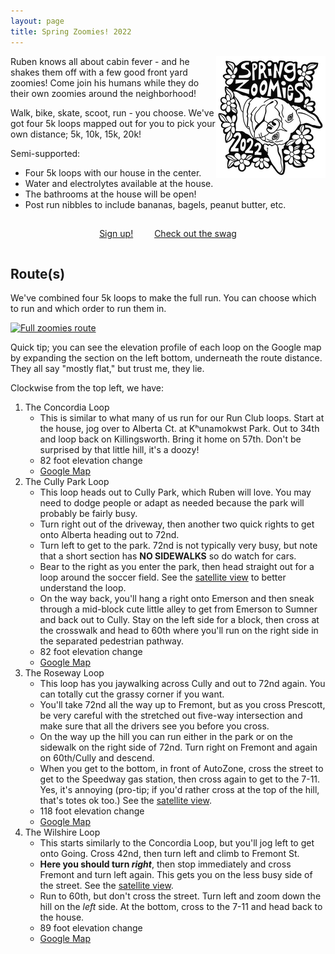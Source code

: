 ```yaml
---
layout: page
title: Spring Zoomies! 2022
---
```


<script>

</script>

<img style="float: right; border: none;" src="/assets/images/SpringZoomies.png" />

Ruben knows all about cabin fever - and he shakes them off with a few good front
yard zoomies! Come join his humans while they do their own zoomies around the
neighborhood!

Walk, bike, skate, scoot, run - you choose. We've got four 5k loops mapped out
for you to pick your own distance; 5k, 10k, 15k, 20k!

Semi-supported:
* Four 5k loops with our house in the center.
* Water and electrolytes available at the house.
* The bathrooms at the house will be open!
* Post run nibbles to include bananas, bagels, peanut butter, etc.

<center>
<a href="https://docs.google.com/forms/d/e/1FAIpQLSddNyeT0P-uoo6tlGJmv1ZsWFqcuyp2xlE9XYQRcahbBQvTEg/viewform" style="appearance: button; padding: 5px; margin: 10px;">Sign up!</a>
<a href="https://fassford.myspreadshop.com/all" style="appearance: button; padding: 5px;  margin: 10px;">Check out the swag</a>
</center>

## Route(s)

We've combined four 5k loops to make the full run. You can choose which to run
and which order to run them in.

<a href="{{ site.baseurl }}/assets/images/zoomies_full.png" title="Full zoomies route" class="lightbox">
  <img src="{{ site.baseurl }}/assets/images/zoomies_full.png" alt="Full zoomies route" />
</a>

Quick tip; you can see the elevation profile of each loop on the Google map
by expanding the section on the left bottom, underneath the route distance.
They all say "mostly flat," but trust me, they lie.

Clockwise from the top left, we have:

1. The Concordia Loop
    * This is similar to what many of us run for our Run Club loops. Start at the house, jog over to
      Alberta Ct. at Kʰunamokwst Park. Out to 34th and loop back on Killingsworth. Bring it home on
      57th. Don't be surprised by that little hill, it's a doozy!
    * 82 foot elevation change
    * [Google Map](https://www.google.com/maps/dir/5709+NE+Wygant+St,+Portland,+OR+97218-2652,+USA/45.5583039,-122.6296374/45.5626894,-122.6294797/45.5626707,-122.6044952/5709+NE+Wygant+St,+Portland,+OR+97218-2652,+USA/@45.5587448,-122.6211628,15.24z/data=!4m17!4m16!1m5!1m1!1s0x5495a6b63a1829f5:0xd08217d61863951b!2m2!1d-122.6041499!2d45.5581111!1m0!1m0!1m0!1m5!1m1!1s0x5495a6b63a1829f5:0xd08217d61863951b!2m2!1d-122.6041499!2d45.5581111!3e2)
1. The Cully Park Loop
    * This loop heads out to Cully Park, which Ruben will love. You may need to dodge people or adapt
      as needed because the park will probably be fairly busy.
    * Turn right out of the driveway, then another two quick rights to get onto Alberta heading out to 72nd.
    * Turn left to get to the park. 72nd is not typically very busy, but note that a short section
      has **NO SIDEWALKS** so do watch for cars.
    * Bear to the right as you enter the park, then head straight out for a loop around the soccer
      field. See the <a href="{{ site.baseurl }}/assets/images/zoomies_cully.png" title="Cully Park loop" class="lightbox">satellite view</a>
      to better understand the loop.
    * On the way back, you'll hang a right onto Emerson and then sneak through a mid-block cute little
      alley to get from Emerson to Sumner and back out to Cully. Stay on the left side for a block,
      then cross at the crosswalk and head to 60th where you'll run on the right side in the
      separated pedestrian pathway.
    * 82 foot elevation change
    * [Google Map](https://www.google.com/maps/dir/5709+NE+Wygant+St,+Portland,+OR+97218-2652,+USA/45.5657304,-122.5886507/5709+NE+Wygant+St,+Portland,+OR+97218-2652,+USA/@45.5616151,-122.5993974,16z/data=!4m40!4m39!1m15!1m1!1s0x5495a6b63a1829f5:0xd08217d61863951b!2m2!1d-122.6041499!2d45.5581111!3m4!1m2!1d-122.6044165!2d45.5591222!3s0x5495a6b6346a5d01:0xdf35e9ae1a6b86ca!3m4!1m2!1d-122.5889148!2d45.559073!3s0x5495a6b26de4c129:0x9c7e7dbfa47283ae!1m15!3m4!1m2!1d-122.5891893!2d45.5613167!3s0x5495a6ae73490c39:0xd86fa32012b9174f!3m4!1m2!1d-122.591182!2d45.5600354!3s0x5495a6b2025fac25:0xcd10feb2ba8de084!3m4!1m2!1d-122.6009233!2d45.5580066!3s0x5495a6b688542529:0x68eee93c2adf7111!1m5!1m1!1s0x5495a6b63a1829f5:0xd08217d61863951b!2m2!1d-122.6041499!2d45.5581111!3e2)
1. The Roseway Loop
    * This loop has you jaywalking across Cully and out to 72nd again. You can totally cut the grassy
      corner if you want.
    * You'll take 72nd all the way up to Fremont, but as you cross Prescott, be very careful with the
      stretched out five-way intersection and make sure that all the drivers see you before you cross.
    * On the way up the hill you can run either in the park or on the sidewalk on the right side of 72nd.
      Turn right on Fremont and again on 60th/Cully and descend.
    * When you get to the bottom, in front of AutoZone, cross the street to get to the Speedway gas
      station, then cross again to get to the 7-11. Yes, it's annoying (pro-tip; if you'd rather cross
      at the top of the hill, that's totes ok too.) See the <a href="{{ site.baseurl }}/assets/images/zoomies_prescott.png" title="Navigating the Prescott intersection, showing both the Roseway and Wilshire loops" class="lightbox">satellite view</a>.
    * 118 foot elevation change
    * [Google Map](https://www.google.com/maps/dir/5709+NE+Wygant+St,+Portland,+OR+97218-2652,+USA/45.5568,-122.5889524/45.5484662,-122.5892464/5709+NE+Wygant+St,+Portland,+OR+97218-2652,+USA/@45.5531774,-122.6054519,15z/data=!3m1!4b1!4m26!4m25!1m5!1m1!1s0x5495a6b63a1829f5:0xd08217d61863951b!2m2!1d-122.6041499!2d45.5581111!1m0!1m10!3m4!1m2!1d-122.6043849!2d45.5482834!3s0x5495a133755f7947:0xb814e9731ff920be!3m4!1m2!1d-122.600939!2d45.5565642!3s0x5495a6b5c3658fd9:0xd64ee0f5e3937973!1m5!1m1!1s0x5495a6b63a1829f5:0xd08217d61863951b!2m2!1d-122.6041499!2d45.5581111!3e2)
1. The Wilshire Loop
    * This starts similarly to the Concordia Loop, but you'll jog left to get onto Going. Cross 42nd, then
      turn left and climb to Fremont St.
    * **Here you should turn *right***, then stop immediately and cross Fremont and turn left again. This
      gets you on the less busy side of the street. See the <a href="{{ site.baseurl }}/assets/images/zoomies_fremont.png" title="Navigating the turn onto Fremont" class="lightbox">satellite view</a>.
    * Run to 60th, but don't cross the street. Turn left and zoom down the hill on the *left* side. At
      the bottom, cross to the 7-11 and head back to the house.
    * 89 foot elevation change
    * [Google Map](https://www.google.com/maps/dir/5709+NE+Wygant+St,+Portland,+OR+97218-2652,+USA/45.5567025,-122.6201688/45.5484447,-122.620596/45.5484133,-122.6043765/5709+NE+Wygant+St,+Portland,+OR+97218-2652,+USA/@45.5532702,-122.6132285,15z/data=!4m22!4m21!1m5!1m1!1s0x5495a6b63a1829f5:0xd08217d61863951b!2m2!1d-122.6041499!2d45.5581111!1m0!1m0!1m5!3m4!1m2!1d-122.6009271!2d45.5576991!3s0x5495a6b5d7cb5907:0x71e94f4c85d4574c!1m5!1m1!1s0x5495a6b63a1829f5:0xd08217d61863951b!2m2!1d-122.6041499!2d45.5581111!3e2)


